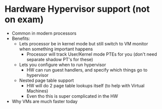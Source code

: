 # Hardware Hypervisor support (not on exam)
- Common in modern processors
- Benefits:
    - Lets processor be in kernel mode but still switch to VM monitor when something important happens
        - Processor will track User/Kernel mode PTEs for you (don't need separate shadow PT's for these)
    - Lets you configure when to run hypervisor
        - HW can run guest handlers, and specify which things go to hypervisor
    - Nested page table support
        - HW will do 2 page table lookups itself (to help with Virtual Machines)
        - Even tho this is super complicated in the HW
- Why VMs are much faster today
